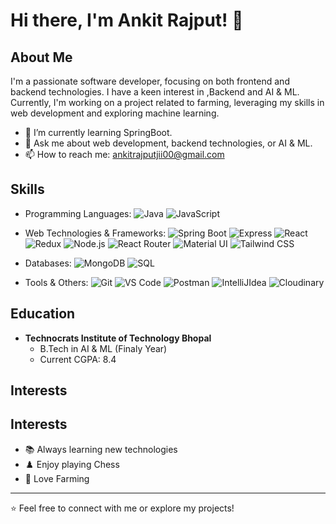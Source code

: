 # Hi there, I'm Ankit Rajput! 👋

## About Me
I'm a passionate software developer, focusing on both frontend and backend technologies. I have a keen interest in  ,Backend and AI & ML. Currently, I'm working on a project related to farming, leveraging my skills in web development and exploring machine learning.

- 🌱 I’m currently learning SpringBoot.
- 💬 Ask me about web development, backend technologies, or AI & ML.
- 📫 How to reach me: [ankitrajputjii00@gmail.com](mailto:ankitrajputjii00@gmail.com)

## Skills
- Programming Languages: 
  ![Java](https://img.shields.io/badge/-Java-orange?style=flat-square&logo=java)
  ![JavaScript](https://img.shields.io/badge/-JavaScript-yellow?style=flat-square&logo=javascript)
  
- Web Technologies & Frameworks: 
  ![Spring Boot](https://img.shields.io/badge/-SpringBoot.java-green?style=flat-square&logo=SpringBoot.java)
  ![Express](https://img.shields.io/badge/-Express-black?style=flat-square&logo=express)
  ![React](https://img.shields.io/badge/-React-blue?style=flat-square&logo=react)
  ![Redux](https://img.shields.io/badge/-Redux-purple?style=flat-square&logo=redux)
  ![Node.js](https://img.shields.io/badge/-Node.js-green?style=flat-square&logo=node.js)
  ![React Router](https://img.shields.io/badge/-React_Router-orange?style=flat-square&logo=react-router)
  ![Material UI](https://img.shields.io/badge/-Material_UI-blue?style=flat-square&logo=material-ui)
  ![Tailwind CSS](https://img.shields.io/badge/-Tailwind_CSS-lightblue?style=flat-square&logo=tailwindcss)
  
- Databases: 
  ![MongoDB](https://img.shields.io/badge/-MongoDB-green?style=flat-square&logo=mongodb)
  ![SQL](https://img.shields.io/badge/-SQL-blue?style=flat-square&logo=postgresql)
  
- Tools & Others: 
  ![Git](https://img.shields.io/badge/-Git-black?style=flat-square&logo=git)
  ![VS Code](https://img.shields.io/badge/-VS_Code-blue?style=flat-square&logo=visual-studio-code)
  ![Postman](https://img.shields.io/badge/-Postman-orange?style=flat-square&logo=postman)
  ![IntelliJIdea](https://img.shields.io/badge/-IntelliJidea-lightgrey?style=flat-square&logo=IntelliJidea)
  ![Cloudinary](https://img.shields.io/badge/-Cloudinary-blueviolet?style=flat-square&logo=cloudinary)

## Education
- **Technocrats Institute of Technology Bhopal**
  - B.Tech in AI & ML (Finaly Year)
  - Current CGPA: 8.4

## Interests 

## Interests 
- 📚 Always learning new technologies
- ♟️ Enjoy playing Chess
- 🌱 Love Farming



---

⭐️ Feel free to connect with me or explore my projects!
